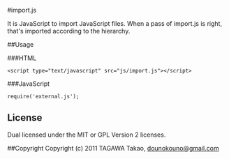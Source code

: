 #import.js

It is JavaScript to import JavaScript files.
When a pass of import.js is right, that's imported according to the hierarchy.

##Usage

###HTML

	<script type="text/javascript" src="js/import.js"></script>

###JavaScript

	require('external.js');

## License
Dual licensed under the MIT or GPL Version 2 licenses.

##Copyright
Copyright (c) 2011 TAGAWA Takao, dounokouno@gmail.com